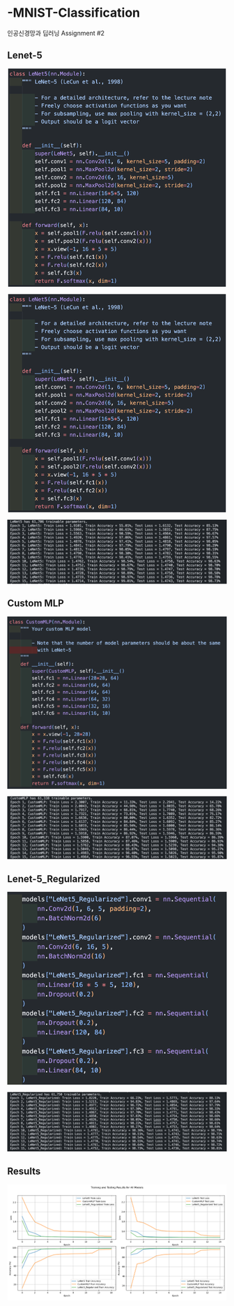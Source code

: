 # -MNIST-Classification
인공신경망과 딥러닝 Assignment #2

## Lenet-5 
<p align="center">
  <img src="./images/lenet5.png" width="500" height="500"/>
</p>

<p align="center">
  <img src="./images/lenet5.png" width="500" height="500"/>
</p>

![Lenet-5](./images/lenet5_result.png)

## Custom MLP

![Lenet-5](./images/custom_mlp.png)

![Lenet-5](./images/custom_mlp_result.png)

## Lenet-5_Regularized

![Lenet-5](./images/lenet5_regularized.png)

![Lenet-5](./images/lenet5_regularized_result.png)

## Results

![Lenet-5](./images/full_result.png)

